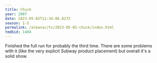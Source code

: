 ```yaml
---
title: Chuck
year: 2007
date: 2023-05-02T12:34:06.827Z
season: 1-5
permalink: /almanac/tv/2023-05-02-chuck/index.html
tmdbid: 1404
---
```


Finished the full run for probably the third time. There are some problems with it (like the very explicit Subway product placement) but overall it's a solid show.  
